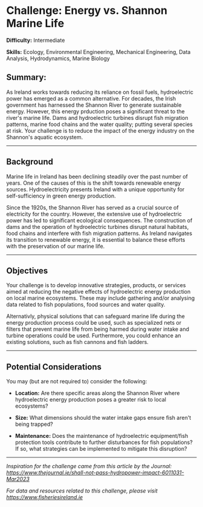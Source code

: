 # Challenge: Energy vs. Shannon Marine Life

**Difficulty:** Intermediate

**Skills:** Ecology, Environmental Engineering, Mechanical Engineering, Data Analysis, Hydrodynamics, Marine Biology

## Summary:

As Ireland works towards reducing its reliance on fossil fuels, hydroelectric power has emerged as a common alternative. For decades, the Irish government has harnessed the Shannon River to generate sustainable energy. However, this energy prduction poses a significant threat to the river's marine life. Dams and hydroelectric turbines disrupt fish migration patterns, marine food chains and the water quality; putting several species at risk. Your challenge is to reduce the impact of the energy industry on the Shannon's aquatic ecosystem.

---

## Background

Marine life in Ireland has been declining steadily over the past number of years. One of the causes of this is the shift towards renewable energy sources. Hydroelectricity presents Ireland with a unique opportunity for self-sufficiency in green energy production.

Since the 1920s, the Shannon River has served as a crucial source of electricity for the country. However, the extensive use of hydroelectric power has led to significant ecological consequences. The construction of dams and the operation of hydroelectric turbines disrupt natural habitats, food chains and interfere with fish migration patterns. As Ireland navigates its transition to renewable energy, it is essential to balance these efforts with the preservation of our marine life.

---

## Objectives

Your challenge is to develop innovative strategies, products, or services aimed at reducing the negative effects of hydroelectric energy production on local marine ecosystems. These may include gathering and/or analysing data related to fish populations, food sources and water quality.

Alternativly, physical solutions that can safeguard marine life during the energy production process could be used, such as specialized nets or filters that prevent marine life from being harmed during water intake and turbine operations could be used. Furthermore, you could enhance an existing solutions, such as fish cannons and fish ladders.

---

## Potential Considerations

You may (but are not required to) consider the following:

- **Location:** Are there specific areas along the Shannon River where hydroelectric energy production poses a greater risk to local ecosystems?

- **Size:** What dimensions should the water intake gaps ensure fish aren't being trapped?

- **Maintenance:** Does the maintenance of hydroelectric equipment/fish protection tools contribute to further disturbances for fish populations? If so, what strategies can be implemented to mitigate this disruption?

---

*Inspiration for the challenge came from this article by the Journal: https://www.thejournal.ie/shall-not-pass-hydropower-impact-6011031-Mar2023*

*For data and resources related to this challenge, please visit https://www.fisheriesireland.ie*
